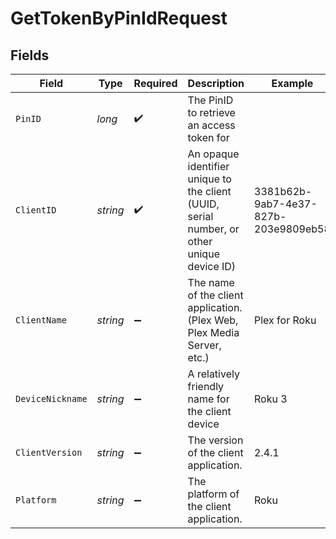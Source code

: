 # GetTokenByPinIdRequest


## Fields

| Field                                                                                      | Type                                                                                       | Required                                                                                   | Description                                                                                | Example                                                                                    |
| ------------------------------------------------------------------------------------------ | ------------------------------------------------------------------------------------------ | ------------------------------------------------------------------------------------------ | ------------------------------------------------------------------------------------------ | ------------------------------------------------------------------------------------------ |
| `PinID`                                                                                    | *long*                                                                                     | :heavy_check_mark:                                                                         | The PinID to retrieve an access token for                                                  |                                                                                            |
| `ClientID`                                                                                 | *string*                                                                                   | :heavy_check_mark:                                                                         | An opaque identifier unique to the client (UUID, serial number, or other unique device ID) | 3381b62b-9ab7-4e37-827b-203e9809eb58                                                       |
| `ClientName`                                                                               | *string*                                                                                   | :heavy_minus_sign:                                                                         | The name of the client application. (Plex Web, Plex Media Server, etc.)                    | Plex for Roku                                                                              |
| `DeviceNickname`                                                                           | *string*                                                                                   | :heavy_minus_sign:                                                                         | A relatively friendly name for the client device                                           | Roku 3                                                                                     |
| `ClientVersion`                                                                            | *string*                                                                                   | :heavy_minus_sign:                                                                         | The version of the client application.                                                     | 2.4.1                                                                                      |
| `Platform`                                                                                 | *string*                                                                                   | :heavy_minus_sign:                                                                         | The platform of the client application.                                                    | Roku                                                                                       |